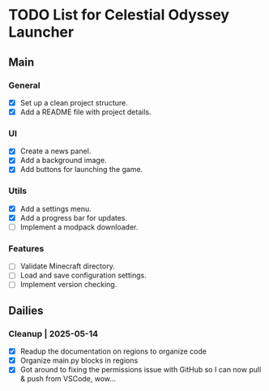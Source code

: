 # TODO List for Celestial Odyssey Launcher

## Main

### General
- [x] Set up a clean project structure.
- [x] Add a README file with project details.

### UI
- [x] Create a news panel.
- [x] Add a background image.
- [x] Add buttons for launching the game.

### Utils
- [x] Add a settings menu.
- [x] Add a progress bar for updates.
- [ ] Implement a modpack downloader.

### Features
- [ ] Validate Minecraft directory.
- [ ] Load and save configuration settings.
- [ ] Implement version checking.

## Dailies

### Cleanup | 2025-05-14
 - [x] Readup the documentation on regions to organize code
 - [x] Organize main.py blocks in regions
 - [x] Got around to fixing the permissions issue with GitHub so I can now pull & push from VSCode, wow...